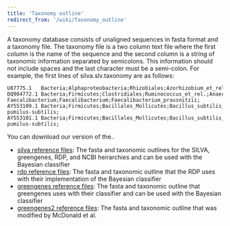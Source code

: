 ```yaml
---
title: 'Taxonomy outline'
redirect_from: '/wiki/Taxonomy_outline'
---
```

A taxonomy database consists of unaligned sequences in fasta format and
a taxonomy file. The taxonomy file is a two column text file where the
first column is the name of the sequence and the second column is a
string of taxonomic information separated by semicolons. This
information should not include spaces and the last character must be a
semi-colon. For example, the first lines of silva.slv.taxonomy are as
follows:

    U87775.1   Bacteria;Alphaproteobacteria;Rhizobiales;Azorhizobium_et_rel.;Methylobacterium_et_rel.;Bosea;
    DQ904772.1 Bacteria;Firmicutes;Clostridiales;Ruminococcus_et_rel.;Anaerofilum-Faecalibacterium;Faecalibacterium;Faecalibacterium_prausnitzii;
    AY553109.1 Bacteria;Firmicutes;Bacillales_Mollicutes;Bacillus_subtilis_et_rel.;Bacillus_carboniphilus_et_rel.;Bacillus_licheniformis-pumilus-subtilis;
    AY553101.1 Bacteria;Firmicutes;Bacillales_Mollicutes;Bacillus_subtilis_et_rel.;Bacillus_carboniphilus_et_rel.;Bacillus_licheniformis-pumilus-subtilis;

You can download our version of the..

-   [ silva reference files](/wiki/Silva_reference_files): The
    fasta and taxonomic outlines for the SILVA, greengenes, RDP, and
    NCBI heirarchies and can be used with the Bayesian classifier
-   [rdp reference files](/wiki/RDP_reference_files): The fasta and
    taxonomic outline that the RDP uses with their implementation of the
    Bayesian classifier
-   [ greengenes reference
    files](/wiki/Greengenes-formatted_databases): The fasta and
    taxonomic outline that greengenes uses with their classifier and can
    be used with the Bayesian classifier
-   [ greengenes2 reference
    files](/wiki/greengenes2-formatted_databases): The fasta and
    taxonomic outline that was modified by McDonald et al.
